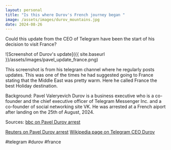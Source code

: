 ```yaml
---
layout: personal
title: "Is this where Durov's French journey began "
image: /assets/images/durov_mountains.jpg
date: 2024-08-26
---
```


Could this update from the CEO of Telegram have been the start of his decision to visit France?

![Screenshot of Durov's update]({{ site.baseurl }}/assets/images/pavel_update_france.png)

This screenshot is from his telegram channel where he regularly posts updates. This was one of the times he had suggested going to France stating that the Middle East was pretty warm. Here he called France the best Holiday destination.

Background:
Pavel Valeryevich Durov is a business executive who is a co-founder and the chief executive officer of Telegram Messenger Inc. and a co-founder of social networking site VK. He was arrested at a French aiport after landing on the 25th of August, 2024.

Sources: 
[bbc on Pavel Durov arrest](https://www.bbc.com/news/articles/ckg2kz9kn93o)

[Reuters on Pavel Durov arrest](https://www.reuters.com/world/europe/telegram-messaging-app-ceo-pavel-durov-arrested-france-tf1-tv-says-2024-08-24/)
[Wikipedia page on Telegram CEO Durov](https://en.wikipedia.org/wiki/Pavel_Durov)



#telegram #durov #france